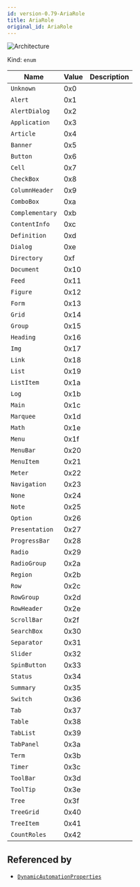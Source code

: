 ```yaml
---
id: version-0.79-AriaRole
title: AriaRole
original_id: AriaRole
---
```


![Architecture](https://img.shields.io/badge/architecture-old_only-yellow)

Kind: `enum`

| Name |  Value | Description |
|--|--|--|
|`Unknown` | 0x0  |  |
|`Alert` | 0x1  |  |
|`AlertDialog` | 0x2  |  |
|`Application` | 0x3  |  |
|`Article` | 0x4  |  |
|`Banner` | 0x5  |  |
|`Button` | 0x6  |  |
|`Cell` | 0x7  |  |
|`CheckBox` | 0x8  |  |
|`ColumnHeader` | 0x9  |  |
|`ComboBox` | 0xa  |  |
|`Complementary` | 0xb  |  |
|`ContentInfo` | 0xc  |  |
|`Definition` | 0xd  |  |
|`Dialog` | 0xe  |  |
|`Directory` | 0xf  |  |
|`Document` | 0x10  |  |
|`Feed` | 0x11  |  |
|`Figure` | 0x12  |  |
|`Form` | 0x13  |  |
|`Grid` | 0x14  |  |
|`Group` | 0x15  |  |
|`Heading` | 0x16  |  |
|`Img` | 0x17  |  |
|`Link` | 0x18  |  |
|`List` | 0x19  |  |
|`ListItem` | 0x1a  |  |
|`Log` | 0x1b  |  |
|`Main` | 0x1c  |  |
|`Marquee` | 0x1d  |  |
|`Math` | 0x1e  |  |
|`Menu` | 0x1f  |  |
|`MenuBar` | 0x20  |  |
|`MenuItem` | 0x21  |  |
|`Meter` | 0x22  |  |
|`Navigation` | 0x23  |  |
|`None` | 0x24  |  |
|`Note` | 0x25  |  |
|`Option` | 0x26  |  |
|`Presentation` | 0x27  |  |
|`ProgressBar` | 0x28  |  |
|`Radio` | 0x29  |  |
|`RadioGroup` | 0x2a  |  |
|`Region` | 0x2b  |  |
|`Row` | 0x2c  |  |
|`RowGroup` | 0x2d  |  |
|`RowHeader` | 0x2e  |  |
|`ScrollBar` | 0x2f  |  |
|`SearchBox` | 0x30  |  |
|`Separator` | 0x31  |  |
|`Slider` | 0x32  |  |
|`SpinButton` | 0x33  |  |
|`Status` | 0x34  |  |
|`Summary` | 0x35  |  |
|`Switch` | 0x36  |  |
|`Tab` | 0x37  |  |
|`Table` | 0x38  |  |
|`TabList` | 0x39  |  |
|`TabPanel` | 0x3a  |  |
|`Term` | 0x3b  |  |
|`Timer` | 0x3c  |  |
|`ToolBar` | 0x3d  |  |
|`ToolTip` | 0x3e  |  |
|`Tree` | 0x3f  |  |
|`TreeGrid` | 0x40  |  |
|`TreeItem` | 0x41  |  |
|`CountRoles` | 0x42  |  |

## Referenced by
- [`DynamicAutomationProperties`](DynamicAutomationProperties)
